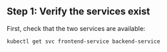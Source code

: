 ## Step 1: Verify the services exist

First, check that the two services are available:

```bash
kubectl get svc frontend-service backend-service
